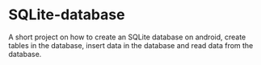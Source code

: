 # SQLite-database
A short project on how to create an SQLite database on android, create tables in the database, insert data in the database and read data from the database.
